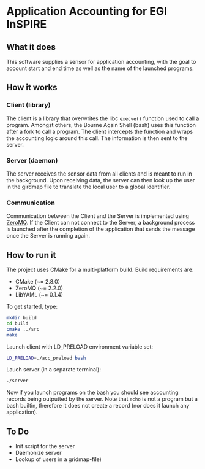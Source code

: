 Application Accounting for EGI InSPIRE
======================================

What it does
------------
This software supplies a sensor for application accounting, with the
goal to account start and end time as well as the name of the launched
programs.


How it works
------------
### Client (library)
The client is a library that overwrites the libc `execve()` function
used to call a program. Amongst others, the Bourne Again Shell (bash)
uses this function after a fork to call a program. The client intercepts
the function and wraps the accounting logic around this call. The
information is then sent to the server.

### Server (daemon)
The server receives the sensor data from all clients and is meant to run
in the background. Upon receiving data, the server can then look up the
user in the girdmap file to translate the local user to a global
identifier.

### Communication
Communication between the Client and the Server is implemented using
[ZeroMQ](http://zero.mq). If the Client can not connect to the Server, a
background process is launched after the completion of the application
that sends the message once the Server is running again.


How to run it
-------------
The project uses CMake for a multi-platform build. Build requirements
are:
* CMake (~= 2.8.0)
* ZeroMQ (~= 2.2.0)
* LibYAML (~= 0.1.4)

To get started, type:
```sh
mkdir build
cd build
cmake ../src
make
```

Launch client with LD_PRELOAD environment variable set:
```sh
LD_PRELOAD=./acc_preload bash
```  

Lauch server (in a separate terminal):
```sh
./server
```

Now if you launch programs on the bash you should see accounting records
being outputted by the server. Note that `echo` is not a program but a
bash builtin, therefore it does not create a record (nor does it launch
any application).

To Do
-----
* Init script for the server
* Daemonize server
* Lookup of users in a gridmap-file)
